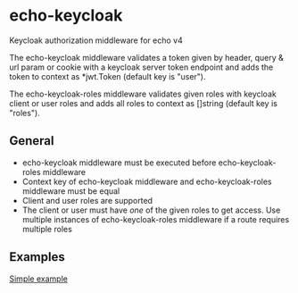 # echo-keycloak
Keycloak authorization middleware for echo v4

The echo-keycloak middleware validates a token given by header, query & url param or cookie with a keycloak server token endpoint and adds the token to context as *jwt.Token (default key is "user").

The echo-keycloak-roles middleware validates given roles with keycloak client or user roles and adds all roles to context as []string (default key is "roles").

## General
* echo-keycloak middleware must be executed before echo-keycloak-roles middleware
* Context key of echo-keycloak middleware and echo-keycloak-roles middleware must be equal
* Client and user roles are supported
* The client or user must have *one* of the given roles to get access. Use multiple instances of echo-keycloak-roles middleware if a route requires multiple roles

## Examples
[Simple example](./example/main.go)